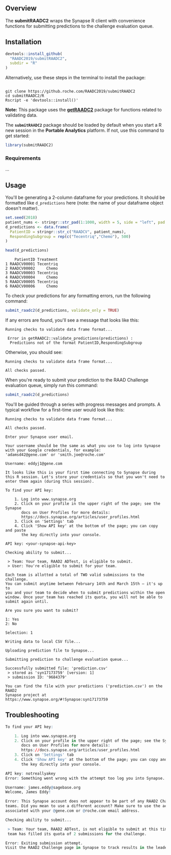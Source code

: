 ## Overview

The **submitRAADC2** wraps the Synapse R client with convenience functions for submitting predictions to the challenge evaluation queue.


## Installation

```r
devtools::install_github(
  "RAADC2019/submitRAADC2", 
  subdir = "R"
)
```

Alternatively, use these steps in the terminal to install the package:
```

git clone https://github.roche.com/RAADC2019/submitRAADC2
cd submitRAADC2/R
Rscript -e 'devtools::install()'
```

**Note:** This package uses the [**getRAADC2**](https://github.roche.com/RAADC2019/getRAADC2) package for functions related to validating data.

The **`submitRAADC2`** package should be loaded by default when you start a R new session in the **Portable Analytics** platform. If not, use this command to get started:
```r
library(submitRAADC2)
```

### Requirements

...

## Usage

You'll be generating a 2-column dataframe for your predictions. It should be formatted like `d_predictions` here (note: the name of your dataframe object doesn't matter).
```r
set.seed(2018)
patient_nums <- stringr::str_pad(1:1000, width = 5, side = "left", pad = "0")
d_predictions <- data.frame(
  PatientID = stringr::str_c("RAADCV", patient_nums),
  RespondingSubgroup = rep(c("Tecentriq","Chemo"), 500)
)

head(d_predictions)
```

```
    PatientID Treatment
1 RAADCV00001 Tecentriq
2 RAADCV00002     Chemo
3 RAADCV00003 Tecentriq
4 RAADCV00004     Chemo
5 RAADCV00005 Tecentriq
6 RAADCV00006     Chemo
```

To check your predictions for any formatting errors, run the following command:
```r
submit_raadc2(d_predictions, validate_only = TRUE)
```

If any errors are found, you'll see a message that looks like this:
```
Running checks to validate data frame format...

 Error in getRAADC2::validate_predictions(predictions) : 
  Predictions not of the format PatientID,RespondingSubgroup 
```

Otherwise, you should see:
```
Running checks to validate data frame format...

All checks passed.
```

When you're ready to submit your prediction to the RAAD Challenge evaluation queue, simply run this command:
```r
submit_raadc2(d_predictions)
```

You'll be guided through a series with progress messages and prompts. A typical workflow for a first-time user would look like this:

```
Running checks to validate data frame format...

All checks passed.

Enter your Synapse user email.

Your username should be the same as what you use to log into Synapse
with your Google credentials, for example:
'adamsd42@gene.com' or 'smith.joe@roche.com'

Username: eddyj1@gene.com

It looks like this is your first time connecting to Synapse during
this R session. Let's store your credentials so that you won't need to
enter them again (during this session).

To find your API key:

    1. Log into www.synapse.org
    2. Click on your profile in the upper right of the page; see the Synapse
       docs on User Profiles for more details: 
       https://docs.synapse.org/articles/user_profiles.html
    3. Click on 'Settings' tab
    4. Click 'Show API key' at the bottom of the page; you can copy and paste
       the key directly into your console.

API key: <your-synapse-api-key>

Checking ability to submit...

 > Team: Your team, RAAD2 ADTest, is eligible to submit.
 > User: You're eligible to submit for your team.

Each team is allotted a total of TWO valid submissions to the challenge. 
You can submit anytime between February 14th and March 15th — it's up to
you and your team to decide when to submit predictions within the open
window. Once your team has reached its quota, you will not be able to 
submit again until.

Are you sure you want to submit? 

1: Yes
2: No

Selection: 1

Writing data to local CSV file...

Uploading prediction file to Synapse...

Submitting prediction to challenge evaluation queue...

Successfully submitted file: 'prediction.csv'
 > stored as 'syn17173759' [version: 1]
 > submission ID: '9684379'

You can find the file with your predictions ('prediction.csv') on the RAAD2
Synapse project at
https://www.synapse.org/#!Synapse:syn17173759
```

## Troubleshooting

```r
To find your API key:

    1. Log into www.synapse.org
    2. Click on your profile in the upper right of the page; see the Synapse
       docs on User Profiles for more details: 
       https://docs.synapse.org/articles/user_profiles.html
    3. Click on 'Settings' tab
    4. Click 'Show API key' at the bottom of the page; you can copy and paste
       the key directly into your console.

API key: notreallyakey
Error: Something went wrong with the attempt too log you into Synapse. Please doublecheck your email and API key combination.
```


```r
Username: james.eddy@sagebase.org
Welcome, James Eddy!

Error: This Synapse account does not appear to be part of any RAAD2 Challenge 
teams. Did you mean to use a different account? Make sure to use the account 
associated with your @gene.com or @roche.com email address.
```


```r
Checking ability to submit...

 > Team: Your team, RAAD2 ADTest, is not eligible to submit at this time. The 
 team has filled its quota of 2 submissions for the challenge. 

Error: Exiting submission attempt.
Visit the RAAD2 Challenge page in Synapse to track results in the leaderboard.
```

